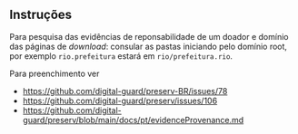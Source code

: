 ## Instruções 

Para pesquisa das evidências de reponsabilidade de um doador e  domínio das páginas de *download*:
consular as pastas iniciando pelo domínio root, por exemplo `rio.prefeitura`  estará em `rio/prefeitura.rio`.

Para preenchimento ver

* https://github.com/digital-guard/preserv-BR/issues/78
* https://github.com/digital-guard/preserv/issues/106
* https://github.com/digital-guard/preserv/blob/main/docs/pt/evidenceProvenance.md



